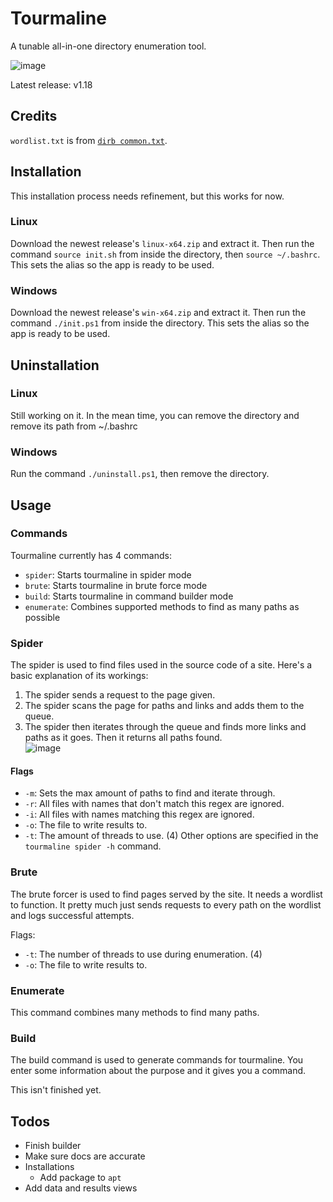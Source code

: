 # Tourmaline
A tunable all-in-one directory enumeration tool.

![image](https://github.com/Gold-Team-Projects/Tourmaline-Directory_Enumerator/assets/165838882/02c94d21-d65f-4f00-9c5e-f5d28e9f94c0)

Latest release: v1.18
## Credits
`wordlist.txt` is from [`dirb common.txt`](https://github.com/3ndG4me/KaliLists/blob/master/dirb/common.txt).
## Installation
This installation process needs refinement, but this works for now.
### Linux
Download the newest release's `linux-x64.zip` and extract it. Then run the command `source init.sh` from inside the directory, then `source ~/.bashrc`. This sets the alias so the app is ready to be used.
### Windows
Download the newest release's `win-x64.zip` and extract it. Then run the command `./init.ps1` from inside the directory. This sets the alias so the app is ready to be used.
## Uninstallation
### Linux
Still working on it. In the mean time, you can remove the directory and remove its path from ~/.bashrc
### Windows
Run the command `./uninstall.ps1`, then remove the directory.
## Usage
### Commands
Tourmaline currently has 4 commands:
- `spider`: Starts tourmaline in spider mode
- `brute`: Starts tourmaline in brute force mode
- `build`: Starts tourmaline in command builder mode
- `enumerate`: Combines supported methods to find as many paths as possible
### Spider
The spider is used to find files used in the source code of a site. Here's a basic explanation of its workings:
1. The spider sends a request to the page given.
2. The spider scans the page for paths and links and adds them to the queue.
3. The spider then iterates through the queue and finds more links and paths as it goes.
Then it returns all paths found.  
![image](https://github.com/Gold-Team-Projects/Tourmaline-Directory_Enumerator/assets/165838882/d8290b6e-c577-4364-a260-cda25afcf8af)


#### Flags
- `-m`: Sets the max amount of paths to find and iterate through.
- `-r`: All files with names that don't match this regex are ignored.
- `-i`: All files with names matching this regex are ignored.
- `-o`: The file to write results to.
- `-t`: The amount of threads to use. (4)
Other options are specified in the `tourmaline spider -h` command.

### Brute
The brute forcer is used to find pages served by the site. It needs a wordlist to function.
It pretty much just sends requests to every path on the wordlist and logs successful attempts. 


Flags:
- `-t`: The number of threads to use during enumeration. (4)
- `-o`: The file to write results to.

### Enumerate
This command combines many methods to find many paths.

### Build
The build command is used to generate commands for tourmaline. You enter some information about the purpose and it gives you a command.

This isn't finished yet.
## Todos
- Finish builder
- Make sure docs are accurate
- Installations
    - Add package to `apt`
- Add data and results views
